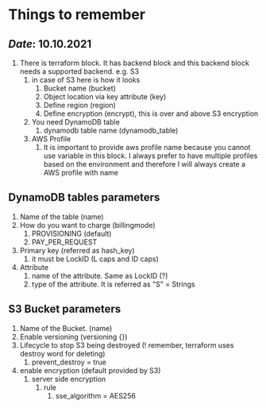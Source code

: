 # Things to remember

*Date*: 10.10.2021
--- 

1. There is terraform block. It has backend block and this backend block needs a supported backend. e.g. S3
   1. in case of S3 here is how it looks
      1. Bucket name (bucket)
      2. Object location via key attribute (key)
      3. Define region (region)
      4. Define encryption (encrypt), this is over and above S3 encryption
   2. You need DynamoDB table
      1. dynamodb table name (dynamodb_table)
   3. AWS Profile
      1. It is important to provide aws profile name because you cannot use variable in this block. I always prefer to have multiple profiles based on the environment and therefore I will always create a AWS profile with name 

## DynamoDB tables parameters

1. Name of the table (name)
2. How do you want to charge (billingmode)
   1. PROVISIONING (default)
   2. PAY_PER_REQUEST
3. Primary key (referred as hash_key)
   1. it must be LockID (L caps and ID caps)
4. Attribute
   1. name of the attribute. Same as LockID (?)
   2. type of the attribute. It is referred as "S" = Strings

## S3 Bucket parameters

1. Name of the Bucket. (name)
2. Enable versioning (versioning {})
3. Lifecycle to stop S3 being destroyed (! remember, terraform uses destroy word for deleting)
   1. prevent_destroy = true
4. enable encryption (default provided by S3)
   1. server side encryption
      1. rule 
         1. sse_algorithm = AES256
